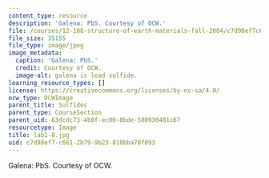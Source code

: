 ```yaml
---
content_type: resource
description: 'Galena: PbS. Courtesy of OCW.'
file: /courses/12-108-structure-of-earth-materials-fall-2004/c7d98ef7c6612b799b23818bba78f093_lab1-8.jpg
file_size: 35155
file_type: image/jpeg
image_metadata:
  caption: 'Galena: PbS.'
  credit: Courtesy of OCW.
  image-alt: galena is lead sulfide.
learning_resource_types: []
license: https://creativecommons.org/licenses/by-nc-sa/4.0/
ocw_type: OCWImage
parent_title: Sulfides
parent_type: CourseSection
parent_uid: 63dcdc73-4b0f-ec00-8bde-580930401c67
resourcetype: Image
title: lab1-8.jpg
uid: c7d98ef7-c661-2b79-9b23-818bba78f093
---
```

Galena: PbS. Courtesy of OCW.